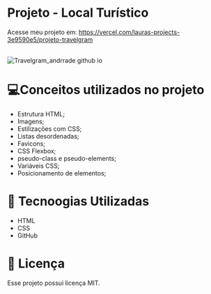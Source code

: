 
# Projeto - Local Turístico
Acesse meu projeto em: <a href="https://vercel.com/lauras-projects-3e9590e5/projeto-travelgram/" target="_blank">https://vercel.com/lauras-projects-3e9590e5/projeto-travelgram</a>
<br><br>

![Travelgram_andrrade github io](https://github.com/user-attachments/assets/18dc69cf-8105-4327-84b5-c6f46777ef0a)

# 💻Conceitos utilizados no projeto 
- Estrutura HTML;
- Imagens;
- Estilizações com CSS;
- Listas desordenadas;
- Favicons;
- CSS Flexbox;
- pseudo-class e pseudo-elements;
- Variáveis CSS;
- Posicionamento de elementos;

# 🚀 Tecnoogias Utilizadas

- HTML
- CSS
- GitHub

# 📝 Licença

Esse projeto possui licença MIT.

